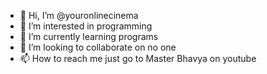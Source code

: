 - 👋 Hi, I’m @youronlinecinema
- 👀 I’m interested in programming
- 🌱 I’m currently learning programs
- 💞️ I’m looking to collaborate on no one
- 📫 How to reach me just go to Master Bhavya on youtube

<!---
myonlinetv/myonlinetv is a ✨ special ✨ repository because its `README.md` (this file) appears on your GitHub profile.
You can click the Preview link to take a look at your changes.
--->
